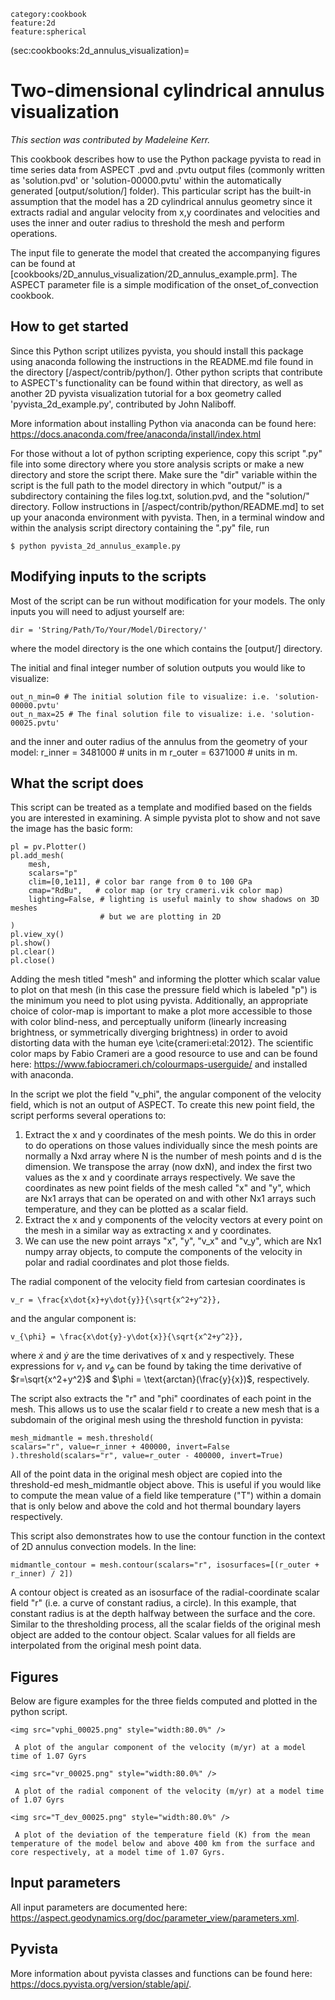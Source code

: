 ```{tags}
category:cookbook
feature:2d
feature:spherical
```

(sec:cookbooks:2d_annulus_visualization)=
# Two-dimensional cylindrical annulus visualization

*This section was contributed by Madeleine Kerr.*

This cookbook describes how to use the Python package pyvista to read in time series data from ASPECT .pvd and .pvtu output files (commonly written as 'solution.pvd' or 'solution-00000.pvtu' within the automatically generated [output/solution/] folder). This particular script has the built-in assumption that the model has a 2D cylindrical annulus geometry since it extracts radial and angular velocity from x,y coordinates and velocities and uses the inner and outer radius to threshold the mesh and perform operations.

The input file to generate the model that created the accompanying figures can be found at [cookbooks/2D_annulus_visualization/2D_annulus_example.prm]. The ASPECT parameter file is a simple modification of the onset_of_convection cookbook.

## How to get started
Since this Python script utilizes pyvista, you should install this package using anaconda following the instructions in the README.md file found in the directory [/aspect/contrib/python/]. Other python scripts that contribute to ASPECT's  functionality can be found within that directory, as well as another 2D pyvista visualization tutorial for a box geometry called 'pyvista_2d_example.py', contributed by John Naliboff.

More information about installing Python via anaconda can be found here: <https://docs.anaconda.com/free/anaconda/install/index.html>

For those without a lot of python scripting experience, copy this script ".py" file into some directory where you store analysis scripts or make a new directory and store the script there. Make sure the "dir" variable within the script is the full path to the model directory in which "output/" is a subdirectory containing the files log.txt, solution.pvd, and  the "solution/" directory. Follow instructions in [/aspect/contrib/python/README.md] to set up your anaconda environment with pyvista. Then, in a terminal window and within the analysis script directory containing the ".py" file, run

    $ python pyvista_2d_annulus_example.py


## Modifying inputs to the scripts

Most of the script can be run without modification for your models. The only inputs you will need to adjust yourself are:

    dir = 'String/Path/To/Your/Model/Directory/'

where the model directory is the one which contains the [output/] directory.

The initial and final integer number of solution outputs you would like to visualize:

    out_n_min=0 # The initial solution file to visualize: i.e. 'solution-00000.pvtu'
    out_n_max=25 # The final solution file to visualize: i.e. 'solution-00025.pvtu'

and the inner and outer radius of the annulus from the geometry of your model:
    r_inner = 3481000 # units in m
    r_outer = 6371000 # units in m.

## What the script does

This script can be treated as a template and modified based on the fields you are interested in examining. A simple pyvista plot to show and not save the image has the basic form:

    pl = pv.Plotter()
    pl.add_mesh(
        mesh,
        scalars="p"
        clim=[0,1e11], # color bar range from 0 to 100 GPa
        cmap="RdBu",   # color map (or try crameri.vik color map)
        lighting=False, # lighting is useful mainly to show shadows on 3D meshes
                        # but we are plotting in 2D
    )
    pl.view_xy()
    pl.show()
    pl.clear()
    pl.close()

Adding the mesh titled "mesh" and informing the plotter which scalar value to plot on that mesh (in this case the pressure field which is labeled "p") is the minimum you need to plot using pyvista. Additionally, an appropriate choice of color-map is important to make a plot more accessible to those with color blind-ness, and perceptually uniform (linearly increasing brightness, or symmetrically diverging brightness) in order to avoid distorting data with the human eye \cite{crameri:etal:2012}. The scientific color maps by Fabio Crameri are a good resource to use and can be found here: <https://www.fabiocrameri.ch/colourmaps-userguide/> and installed with anaconda.

In the script we plot the field "v_phi", the angular component of the velocity field, which is not an output of ASPECT. To create this new point field, the script performs several operations to:

1. Extract the x and y coordinates of the mesh points. We do this in order to do operations on those values individually since the mesh points are normally a Nxd array where N is the number of mesh points and d is the dimension. We transpose the array (now dxN), and index the first two values as the x and y coordinate arrays respectively. We save the coordinates as new point fields of the mesh called "x" and "y", which are Nx1 arrays that can be operated on and with other Nx1 arrays such temperature, and they can be plotted as a scalar field.
2. Extract the x and y components of the velocity vectors at every point on the mesh in a similar way as extracting x and y coordinates.
3. We can use the new point arrays "x", "y", "v_x" and "v_y", which are Nx1 numpy array objects, to compute the components of the velocity in polar and radial coordinates and plot those fields.

The radial component of the velocity field from cartesian coordinates is
```{math}
v_r = \frac{x\dot{x}+y\dot{y}}{\sqrt{x^2+y^2}},
```
and the angular component is:

```{math}
v_{\phi} = \frac{x\dot{y}-y\dot{x}}{\sqrt{x^2+y^2}},
```

where $\dot{x}$ and $\dot{y}$ are the time derivatives of x and y respectively. These expressions for $v_r$ and $v_{\phi}$ can be found by taking the time derivative of $r=\sqrt{x^2+y^2}$ and $\phi = \text{arctan}(\frac{y}{x})$, respectively.

The script also extracts the "r" and "phi" coordinates of each point in the mesh. This allows us to use the scalar field r to create a new mesh that is a subdomain of the original mesh using the threshold function in pyvista:

    mesh_midmantle = mesh.threshold(
    scalars="r", value=r_inner + 400000, invert=False
    ).threshold(scalars="r", value=r_outer - 400000, invert=True)

All of the point data in the original mesh object are copied into the threshold-ed mesh_midmantle object above. This is useful if you would like to compute the mean value of a field like temperature ("T") within a domain that is only below and above the cold and hot thermal boundary layers respectively.

This script also demonstrates how to use the contour function in the context of 2D annulus convection models. In the line:

    midmantle_contour = mesh.contour(scalars="r", isosurfaces=[(r_outer + r_inner) / 2])

A contour object is created as an isosurface of the radial-coordinate scalar field "r" (i.e. a curve of constant radius, a circle). In this example, that constant radius is at the depth halfway between the surface and the core. Similar to the thresholding process, all the scalar fields of the original mesh object are added to the contour object. Scalar values for all fields  are interpolated from the original mesh point data.

## Figures

Below are figure examples for the three fields computed and plotted in the python script.

```{figure-md} fig:2d_annulus_vphi
<img src="vphi_00025.png" style="width:80.0%" />

 A plot of the angular component of the velocity (m/yr) at a model time of 1.07 Gyrs
```

```{figure-md} fig:2d_annulus_r
<img src="vr_00025.png" style="width:80.0%" />

 A plot of the radial component of the velocity (m/yr) at a model time of 1.07 Gyrs
```

```{figure-md} fig:2d_annulus_Tdev
<img src="T_dev_00025.png" style="width:80.0%" />

 A plot of the deviation of the temperature field (K) from the mean temperature of the model below and above 400 km from the surface and core respectively, at a model time of 1.07 Gyrs.
```

## Input parameters
All input parameters are documented here:
<https://aspect.geodynamics.org/doc/parameter_view/parameters.xml>.

## Pyvista
More information about pyvista classes and functions can be found here:
<https://docs.pyvista.org/version/stable/api/>.
